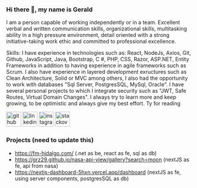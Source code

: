 ### Hi there 👋, my name is Gerald
<!-- ![](https://i.postimg.cc/Z0zk1mWj/Azul-y-Blanco-Foto-Helv-tica-Moderna-Programa-de-Vacunaci-n-Salud-General-Banner.png) -->

I am a person capable of working independently or in a team. Excellent verbal and written communication skills, organizational skills, multitasking ability in a high pressure environment, detail oriented with a strong initiative-taking work ethic and committed to professional excellence.

Skills: I have experience in technologies such as: React, NodeJs, Axios, Git, Github, JavaScript, Java, Bootstrap, C #, PHP, CSS, Razor, ASP.NET, Entity Frameworks in addition to having experience in agile frameworks such as Scrum. I also have experience in layered development exructures such as Clean Architecture, Solid or MVC among others, I also had the opportunity to work with databases "Sql Server, PostgresSQL, MySql, Oracle". I have several personal projects to which I integrate security such as "JWT, Safe Routes, Virtual Domain Changes". I always try to learn more and keep growing, to be optimistic and always give my best effort. Ty for reading



[<img src='https://cdn.jsdelivr.net/npm/simple-icons@3.0.1/icons/github.svg' alt='github' height='40'>](https://github.com/GRZ29)  [<img src='https://cdn.jsdelivr.net/npm/simple-icons@3.0.1/icons/linkedin.svg' alt='linkedin' height='40'>](https://www.linkedin.com/in/gerald-rosales-6047b8199/)  [<img src='https://cdn.jsdelivr.net/npm/simple-icons@3.0.1/icons/instagram.svg' alt='instagram' height='40'>](https://www.instagram.com/_gerrz_/?hl=es/)  [<img src='https://cdn.jsdelivr.net/npm/simple-icons@3.0.1/icons/stackoverflow.svg' alt='stackoverflow' height='40'>](https://stackoverflow.com/users/16539041/grz)  


### Projects (need to update this)
- https://fm-hidalgo.com/  (.net as be, react as fe, sql as db)
- https://grz29.github.io/nasa-api-view/gallery?search=moon   (nextJS as fe, api from nasa)
- https://nextjs-dashboard-5hxn.vercel.app/dashboard   (nextJS as fe, using server components, postgresSQL as db)
